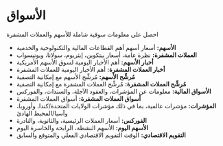 # **الأسواق**

احصل على معلومات سوقية شاملة للأسهم والعملات المشفرة
- **الأسهم:** أسعار أسهم أهم القطاعات المالية والتكنولوجية والخدمية
- **العملات المشفرة:** نظرة عامة، أسعار بيتكوين، إيثريوم، سولانا، ويونيسواب
- **أخبار الأسهم:** أهم الأخبار اليومية لسوق الأسهم الأمريكية
- **أخبار العملات المشفرة:** أهم الأخبار اليومية للعملات المشفرة
- **مُرشِّح الأسهم:** مُرشِّح الأسهم مع إمكانية التصفية
- **مُرشِّح العملات المشفرة:** مُرشِّح العملات المشفرة مع إمكانية التصفية
- **الأسواق المالية:** معلومات عن المؤشرات، والعقود الآجلة، والسندات، والفوركس
- **أسواق العملات المشفرة:** أسواق العملات المشفرة
- **المؤشرات:** مؤشرات عالمية، بما في ذلك مؤشرات الولايات المتحدة/كندا، وأوروبا، وآسيا/المحيط الهادئ
- **الفوركس:** أسعار العملات الرئيسية، والثانوية، والنادرة
- **الأسهم اليوم:** الأسهم النشطة، الرابحة والخاسرة اليوم
- **التقويم الاقتصادي:** الوقت التقويم الاقتصادي الفعلي والمتوقع والسابق
